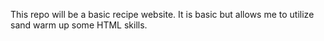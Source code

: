 This repo will be a basic recipe website. It is basic but allows me to utilize sand warm up some HTML skills.
